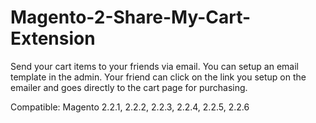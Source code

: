 # Magento-2-Share-My-Cart-Extension
Send your cart items to your friends via email. You can setup an email template in the admin. Your friend can click on the link you setup on the emailer and goes directly to the cart page for purchasing.

Compatible: Magento 2.2.1, 2.2.2, 2.2.3, 2.2.4, 2.2.5, 2.2.6
